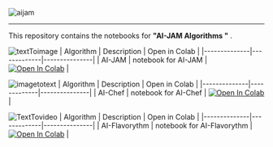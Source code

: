 
![aijam](https://github.com/user-attachments/assets/f578a609-a1cc-4ba0-b05e-99c931e5cf84)

----------------------
This repository contains the notebooks for **"AI-JAM Algorithms "** .


![textToimage](https://github.com/user-attachments/assets/7760b721-aa29-4182-9aa3-6cc61d5ade70)
| Algorithm | Description | Open in Colab |
|--------------|-------------|---------------|
| AI-JAM   | notebook for AI-JAM | [![Open In Colab](https://colab.research.google.com/assets/colab-badge.svg)](https://colab.research.google.com/drive/1rbKZP0LSf85yOzNTSP6U-vmIZzMP7K6k?usp=sharing) |

![imagetotext](https://github.com/user-attachments/assets/fa4295e8-b0ff-45d5-ad76-40e16330bf21)
| Algorithm | Description | Open in Colab |
|--------------|-------------|---------------|
| AI-Chef   | notebook for AI-Chef | [![Open In Colab](https://colab.research.google.com/assets/colab-badge.svg)](https://colab.research.google.com/drive/1fMCtGGL7qlx27U9GoRWCT7-jOMW0nKum?usp=sharing) |

![TextTovideo](https://github.com/user-attachments/assets/4402ed27-3d5a-4847-918d-8e863a06ff4a)
| Algorithm | Description | Open in Colab |
|--------------|-------------|---------------|
| AI-Flavorythm    | notebook for AI-Flavorythm | [![Open In Colab](https://colab.research.google.com/assets/colab-badge.svg)](https://colab.research.google.com/drive/1_9jjBZy08Akd7ZgmRJ5cT8q2xR2Mxm-C?usp=sharing) |



